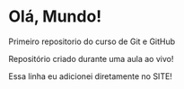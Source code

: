 # Olá, Mundo!
 Primeiro repositorio do curso de Git e GitHub

Repositório criado durante uma aula ao vivo!

Essa linha eu adicionei diretamente no SITE!
